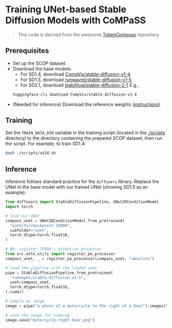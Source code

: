 # Training UNet-based Stable Diffusion Models with CoMPaSS

> This code is derived from the awesome [TokenCompose] repository.

## Prerequisites

- Set up the SCOP dataset.
- Download the base models:
  - For SD1.4, download [CompVis/stable-diffusion-v1-4]
  - For SD1.5, download [runwayml/stable-diffusion-v1-5]
  - For SD2.1, download [stabilityai/stable-diffusion-2-1]
  E.g.,
  ```bash
  huggingface-cli download CompVis/stable-diffusion-v1-4
  ```
- (Needed for inference) Download the reference weights ([instructions](../README.md#reference-weights))

## Training

Set the `TRAIN_DATA_DIR` variable in the training script (located in the [./scripts]
directory) to the directory containing the prepared SCOP dataset, then run the script.
For example, to train SD1.4:

```bash
bash ./scripts/sd14.sh
```

## Inference

Inference follows standard practice for the `diffusers` library.  Replace the UNet in
the base model with our trained UNet (showing SD1.5 as an example):

```python
from diffusers import StableDiffusionPipeline, UNet2DConditionModel
import torch

# load our UNet
compass_unet = UNet2DConditionModel.from_pretrained(
  "path/to/checkpoint-24000",
  subfolder="unet",
  torch_dtype=torch.float16,
)

# NB: register TENOR's attention processor
from src.attn_utils import register_pe_processor
compass_unet, _ = register_pe_processor(compass_unet, "absolute")

# load the pipeline with the loaded unet
pipe = StableDiffusionPipeline.from_pretrained(
  "runwayml/stable-diffusion-v1-5",
  unet=compass_unet,
  torch_dtype=torch.float16,
).cuda()

# sample an image
image = pipe("a photo of a motorcycle to the right of a bear").images[0]

# save the image for viewing
image.save("motorcycle-right-bear.png")
```

[TokenCompose]: <https://github.com/mlpc-ucsd/TokenCompose>
[./scripts]: <./scripts>

[CompVis/stable-diffusion-v1-4]: <https://huggingface.co/CompVis/stable-diffusion-v1-4>
[runwayml/stable-diffusion-v1-5]: <https://huggingface.co/runwayml/stable-diffusion-v1-5>
[stabilityai/stable-diffusion-2-1]: <https://huggingface.co/stabilityai/stable-diffusion-2-1>

<!-- vim: set ts=2 sts=2 sw=2 et: -->
